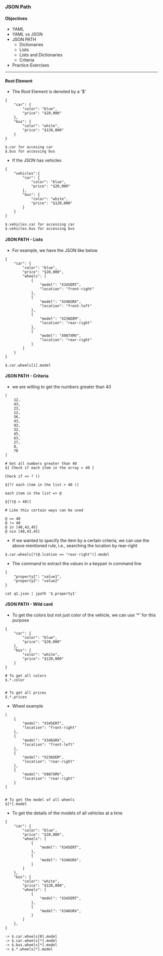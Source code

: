 ### JSON Path

#### Objectives

- YAML
- YAML vs JSON
- JSON PATH
  - Dictionaries
  - Lists
  - Lists and Dictionaries
  - Criteria
- Practice Exercises

---

#### Root Element

- The Root Element is denoted by a '$'

```
{
	"car": {
		"color": "blue",
		"price": "$20,000"
	},
	"bus": {
		"color": "white",
		"price": "$120,000"
	}
}

$.car for accesing car
$.bus for accessing bus
```

- If the JSON has vehicles

```
{
	"vehicles":{
		"car": {
			"color": "blue",
			"price": "$20,000"
		},
		"bus": {
			"color": "white",
			"price": "$120,000"
		}
	}
}

$.vehicles.car for accessing car
$.vehicles.bus for accessing bus
```

#### JSON PATH - Lists

- For example, we have the JSON like below

```
{
	"car": {
		"color": "blue",
		"price": "$20,000",
		"wheels": [
			{
				"model": "X345ERT",
				"location": "front-right"
			},
			{
				"model": "X346GRX",
				"location": "front-left"
			},
			{
				"model": "X236DEM",
				"location": "rear-right"
			},
			{
				"model": "X987XMV",
				"location": "rear-right"
			}
		]
	}
}

$.car.wheels[1].model
```

#### JSON PATH - Criteria

- we are willing to get the numbers greater than 40

```
[
	12,
	43,
	23,
	12,
	56,
	43,
	93,
	32,
	45,
	63,
	27,
	8,
	78
]

# Get all numbers greater than 40
$[ Check if each item in the array > 40 ]

Check if => ? ()

$[?( each item in the list > 40 )]

each item in the list => @

$[?(@ > 40)]

# Like this certain ways can be used

@ == 40
@ != 40
@ in [40,43,45]
@ nin [40,43,45]
```

- If we wanted to specify the item by a certain criteria, we can use the above mentioned rule, i.e., searching the location by rear-right

```
$.car.wheels[?(@.lcation == "rear-right")].model
```

- The command to extract the values in a keypair in command line

```
{
	"property1": "value1",
	"property2": "value2"
}

cat q1.json | jpath '$.property1'
```

#### JSON PATH - Wild card

- To get the colors but not just color of the vehicle, we can use '\*' for this purpose

```
{
	"car": {
		"color": "blue",
		"price": "$20,000"
	},
	"bus": {
		"color": "white",
		"price": "$120,000"
	}
}

# To get all colors
$.*.color


# To get all prices
$.*.prices
```

- Wheel example

```
[
	{
		"model": "X345ERT",
		"location": "front-right"
	},
	{
		"model": "X346GRX",
		"location": "front-left"
	},
	{
		"model": "X236DEM",
		"location": "rear-right"
	},
	{
		"model": "X987XMV",
		"location": "rear-right"
	}
]


# To get the model of all wheels
$[*].model
```

- To get the details of the models of all vehicles at a time

```
{
	"car": {
		"color": "blue",
		"price": "$20,000",
		"wheels": [
			{
				"model": "X345ERT",
			},
			{
				"model": "X346GRX",
			}
		]
	},
	"bus": {
		"color": "white",
		"price": "$120,000",
		"wheels": [
			{
				"model": "X345ERT",
			},
			{
				"model": "X346GRX",
			}
		]
	},
}

-> $.car.wheels[0].model
-> $.car.wheels[*].model
-> $.bus.wheels[*].model
-> $.*.wheels[*].model
```
